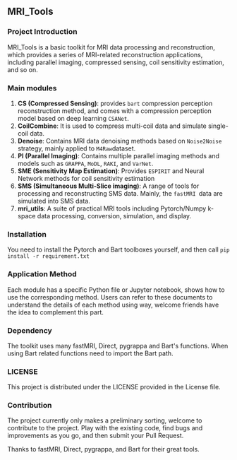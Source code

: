 ## MRI_Tools

### Project Introduction

MRI_Tools is a basic toolkit for MRI data processing and reconstruction, which provides a series of MRI-related reconstruction applications, including parallel imaging, compressed sensing, coil sensitivity estimation, and so on.

### Main modules

1. **CS (Compressed Sensing)**: provides ` bart ` compression perception reconstruction method, and comes with a compression perception model based on deep learning ` CSANet `.
2. **CoilCombine**: It is used to compress multi-coil data and simulate single-coil data.
3. **Denoise**: Contains MRI data denoising methods based on `Noise2Noise` strategy, mainly applied to `M4Raw`dataset.
4. **PI (Parallel Imaging)**: Contains multiple parallel imaging methods and models such as `GRAPPA`, `MoDL`, `RAKI`, and `VarNet`.
5. **SME (Sensitivity Map Estimation)**: Provides `ESPIRIT` and Neural Network methods for coil sensitivity estimation
6. **SMS (Simultaneous Multi-Slice imaging)**: A range of tools for processing and reconstructing SMS data. Mainly, the `fastMRI `data are simulated into SMS data.
7. **mri_utils**: A suite of practical MRI tools including Pytorch/Numpy k-space data processing, conversion, simulation, and display.

### Installation

You need to install the Pytorch and Bart toolboxes yourself, and then call `pip install -r requirement.txt`

### Application Method

Each module has a specific Python file or Jupyter notebook, shows how to use the corresponding method. Users can refer to these documents to understand the details of each method using way, welcome friends have the idea to complement this part.

### **Dependency**

The toolkit uses many fastMRI, Direct, pygrappa and Bart's functions. When using Bart related functions need to import the Bart path.

### LICENSE

This project is distributed under the LICENSE provided in the License file.

### Contribution

The project currently only makes a preliminary sorting, welcome to contribute to the project. Play with the existing code, find bugs and improvements as you go, and then submit your Pull Request.

Thanks to fastMRI, Direct, pygrappa, and Bart for their great tools.
